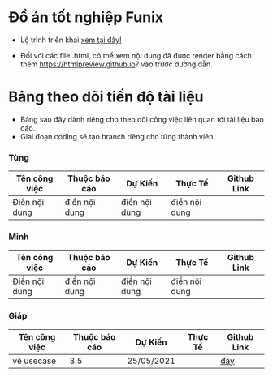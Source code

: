 # Đồ án tốt nghiệp Funix

* Lộ trình triển khai [xem tại đây!](https://docs.google.com/document/d/e/2PACX-1vTA-_X0syWMzsYMxA9L-8euIXqw7MJXZ6jJicpN6AYUUHivKDBKOgrZT_fQUWgW7g/pub)

* Đối với các file .html, có thể xem nội dung đã được render bằng cách thêm https://htmlpreview.github.io? vào trước đường dẫn.

# Bảng theo dõi tiến độ tài liệu
* Bảng sau đây dành riêng cho theo dõi công việc liên quan tới tài liệu báo cáo.
* Giai đoạn coding sẽ tạo branch riêng cho từng thành viên.

### Tùng
Tên công việc | Thuộc báo cáo | Dự Kiến | Thực Tế | Github Link
------------  | ------------- |-------- | ------- | -----------
Điền nội dung | điền nội dung | điền nội dung     | điền nội dung


### Minh
Tên công việc | Thuộc báo cáo | Dự Kiến | Thực Tế | Github Link
------------  | ------------- |-------- | ------- | -----------
Điền nội dung | điền nội dung | điền nội dung     | điền nội dung

### Giáp
Tên công việc | Thuộc báo cáo | Dự Kiến | Thực Tế | Github Link
------------  | ------------- |-------- | ------- | -----------
vẽ usecase    | 3.5           | 25/05/2021  |     |[đây](https://github.com/tungdduy/funixCP/tree/main/Documents/working/Giap/usecases_and_flow_charts)
